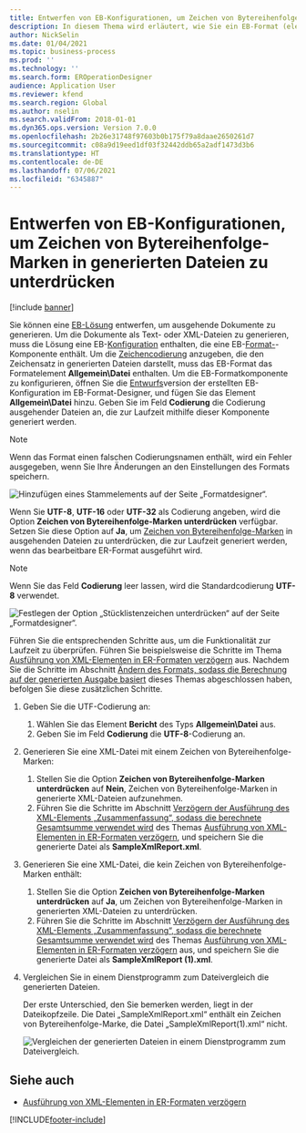 ```yaml
---
title: Entwerfen von EB-Konfigurationen, um Zeichen von Bytereihenfolge-Marken in generierten Dateien zu unterdrücken
description: In diesem Thema wird erläutert, wie Sie ein EB-Format (elektronische Berichterstellung) konfigurieren, um Berichte zu generieren, die Zeichen von Bytereihenfolge-Marken unterdrücken.
author: NickSelin
ms.date: 01/04/2021
ms.topic: business-process
ms.prod: ''
ms.technology: ''
ms.search.form: EROperationDesigner
audience: Application User
ms.reviewer: kfend
ms.search.region: Global
ms.author: nselin
ms.search.validFrom: 2018-01-01
ms.dyn365.ops.version: Version 7.0.0
ms.openlocfilehash: 2b26e31748f97603b0b175f79a8daae2650261d7
ms.sourcegitcommit: c08a9d19eed1df03f32442ddb65a2adf1473d3b6
ms.translationtype: HT
ms.contentlocale: de-DE
ms.lasthandoff: 07/06/2021
ms.locfileid: "6345887"
---
```

# <a name="design-er-configurations-to-suppress-bom-characters-in-generated-files"></a>Entwerfen von EB-Konfigurationen, um Zeichen von Bytereihenfolge-Marken in generierten Dateien zu unterdrücken

[!include [banner](../includes/banner.md)]

Sie können eine [EB-](general-electronic-reporting.md)[Lösung](er-quick-start1-new-solution.md) entwerfen, um ausgehende Dokumente zu generieren. Um die Dokumente als Text- oder XML-Dateien zu generieren, muss die Lösung eine EB-[Konfiguration](general-electronic-reporting.md#Configuration) enthalten, die eine EB-[Format-](general-electronic-reporting.md#FormatComponentOutbound)-Komponente enthält. Um die [Zeichencodierung](/windows/win32/intl/character-sets) anzugeben, die den Zeichensatz in generierten Dateien darstellt, muss das EB-Format das Formatelement **Allgemein\\Datei** enthalten. Um die EB-Formatkomponente zu konfigurieren, öffnen Sie die [Entwurfs](general-electronic-reporting.md#component-versioning)version der erstellten EB-Konfiguration im EB-Format-Designer, und fügen Sie das Element **Allgemein\\Datei** hinzu. Geben Sie im Feld **Codierung** die Codierung ausgehender Dateien an, die zur Laufzeit mithilfe dieser Komponente generiert werden.

> [!NOTE]
> Wenn das Format einen falschen Codierungsnamen enthält, wird ein Fehler ausgegeben, wenn Sie Ihre Änderungen an den Einstellungen des Formats speichern.

![Hinzufügen eines Stammelements auf der Seite „Formatdesigner“.](./media/er-suppress-bom-characters-image1.gif)

Wenn Sie **UTF-8**, **UTF-16** oder **UTF-32** als Codierung angeben, wird die Option **Zeichen von Bytereihenfolge-Marken unterdrücken** verfügbar. Setzen Sie diese Option auf **Ja**, um [Zeichen von Bytereihenfolge-Marken](/globalization/encoding/byte-order-mark) in ausgehenden Dateien zu unterdrücken, die zur Laufzeit generiert werden, wenn das bearbeitbare ER-Format ausgeführt wird.

> [!NOTE]
> Wenn Sie das Feld **Codierung** leer lassen, wird die Standardcodierung **UTF-8** verwendet.

![Festlegen der Option „Stücklistenzeichen unterdrücken“ auf der Seite „Formatdesigner“.](./media/er-suppress-bom-characters-image2.gif)

Führen Sie die entsprechenden Schritte aus, um die Funktionalität zur Laufzeit zu überprüfen. Führen Sie beispielsweise die Schritte im Thema [Ausführung von XML-Elementen in ER-Formaten verzögern](er-defer-xml-element.md) aus. Nachdem Sie die Schritte im Abschnitt [Ändern des Formats, sodass die Berechnung auf der generierten Ausgabe basiert](er-defer-xml-element.md#modify-the-format-so-that-the-calculation-is-based-on-generated-output) dieses Themas abgeschlossen haben, befolgen Sie diese zusätzlichen Schritte.

1. Geben Sie die UTF-Codierung an:

    1. Wählen Sie das Element **Bericht** des Typs **Allgemein\\Datei** aus.
    2. Geben Sie im Feld **Codierung** die **UTF-8**-Codierung an.

2. Generieren Sie eine XML-Datei mit einem Zeichen von Bytereihenfolge-Marken:

    1. Stellen Sie die Option **Zeichen von Bytereihenfolge-Marken unterdrücken** auf **Nein**, Zeichen von Bytereihenfolge-Marken in generierte XML-Dateien aufzunehmen.
    2. Führen Sie die Schritte im Abschnitt [Verzögern der Ausführung des XML-Elements „Zusammenfassung“, sodass die berechnete Gesamtsumme verwendet wird](er-defer-xml-element.md#defer-the-execution-of-the-summary-xml-element-so-that-the-calculated-total-is-used) des Themas [Ausführung von XML-Elementen in ER-Formaten verzögern](er-defer-xml-element.md), und speichern Sie die generierte Datei als **SampleXmlReport.xml**.

3. Generieren Sie eine XML-Datei, die kein Zeichen von Bytereihenfolge-Marken enthält:

    1. Stellen Sie die Option **Zeichen von Bytereihenfolge-Marken unterdrücken** auf **Ja**, um Zeichen von Bytereihenfolge-Marken in generierten XML-Dateien zu unterdrücken.
    2. Führen Sie die Schritte im Abschnitt [Verzögern der Ausführung des XML-Elements „Zusammenfassung“, sodass die berechnete Gesamtsumme verwendet wird](er-defer-xml-element.md#defer-the-execution-of-the-summary-xml-element-so-that-the-calculated-total-is-used) des Themas [Ausführung von XML-Elementen in ER-Formaten verzögern](er-defer-xml-element.md) aus, und speichern Sie die generierte Datei als **SampleXmlReport (1).xml**.

4. Vergleichen Sie in einem Dienstprogramm zum Dateivergleich die generierten Dateien.

    Der erste Unterschied, den Sie bemerken werden, liegt in der Dateikopfzeile. Die Datei „SampleXmlReport.xml“ enthält ein Zeichen von Bytereihenfolge-Marke, die Datei „SampleXmlReport(1).xml“ nicht.

    ![Vergleichen der generierten Dateien in einem Dienstprogramm zum Dateivergleich.](./media/er-suppress-bom-characters-image3.png)

## <a name="see-also"></a>Siehe auch

- [Ausführung von XML-Elementen in ER-Formaten verzögern](er-defer-xml-element.md)


[!INCLUDE[footer-include](../../../includes/footer-banner.md)]